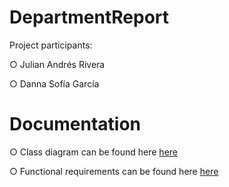 # DepartmentReport

Project participants:

○ Julian Andrés Rivera

○ Danna Sofía García


# Documentation 

○ Class diagram can be found here [here](docs/classDiagram)

○ Functional requirements can be found here [here](docs/functionalRequirements)
